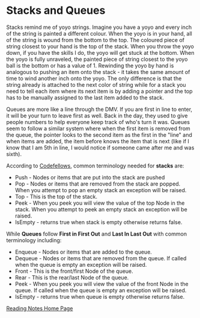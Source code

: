 # Stacks and Queues

Stacks remind me of yoyo strings. Imagine you have a yoyo and every inch of the string is painted a different colour. When the yoyo is in your hand, all of the string is wound from the bottom to the top. The coloured piece of string closest to your hand is the top of the stack. When you throw the yoyo down, if you have the skills I do, the yoyo will get stuck at the bottom. When the yoyo is fully unraveled, the painted piece of string closest to the yoyo ball is the bottom or has a value of 1. Rewinding the yoyo by hand is analogous to pushing an item onto the stack - it takes the same amount of time to wind another inch onto the yoyo. The only difference is that the string already is attached to the next color of string while for a stack you need to tell each item where its next item is by adding a pointer and the top has to be manually assigned to the last item added to the stack.

Queues are more like a line through the DMV. If you are first in line to enter, it will be your turn to leave first as well. Back in the day, they used to give people numbers to help everyone keep track of who's turn it was. Queues seem to follow a similar system where when the first item is removed from the queue, the pointer looks to the second item as the first in the "line" and when items are added, the item before knows the item that is next (like if I know that I am 5th in line, I would notice if someone came after me and was sixth).

According to [Codefellows](https://codefellows.github.io/common_curriculum/data_structures_and_algorithms/Code_401/class-10/resources/stacks_and_queues.html), common terminology needed for **stacks** are:
- Push - Nodes or items that are put into the stack are pushed
- Pop - Nodes or items that are removed from the stack are popped. When you attempt to pop an empty stack an exception will be raised.
- Top - This is the top of the stack.
- Peek - When you peek you will view the value of the top Node in the stack. When you attempt to peek an empty stack an exception will be raised.
- IsEmpty - returns true when stack is empty otherwise returns false.

While **Queues** follow **First in First Out** and **Last In Last Out** with common terminology including:
- Enqueue - Nodes or items that are added to the queue.
- Dequeue - Nodes or items that are removed from the queue. If called when the queue is empty an exception will be raised.
- Front - This is the front/first Node of the queue.
- Rear - This is the rear/last Node of the queue.
- Peek - When you peek you will view the value of the front Node in the queue. If called when the queue is empty an exception will be raised.
- IsEmpty - returns true when queue is empty otherwise returns false.


[Reading Notes Home Page](README.md)